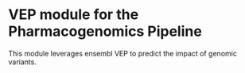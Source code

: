 # VEP module for the Pharmacogenomics Pipeline

This module leverages ensembl VEP to predict the impact of genomic variants.
